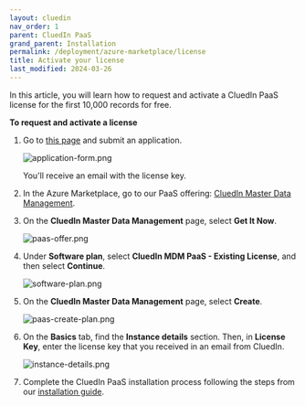 ```yaml
---
layout: cluedin
nav_order: 1
parent: CluedIn PaaS
grand_parent: Installation
permalink: /deployment/azure-marketplace/license
title: Activate your license
last_modified: 2024-03-26
---
```


In this article, you will learn how to request and activate a CluedIn PaaS license for the first 10,000 records for free.

**To request and activate a license**

1. Go to [this page](https://www.cluedin.com/cluedin-paas) and submit an application.

    ![application-form.png](../../assets/images/deployment/paas-license/application-form.png)

    You'll receive an email with the license key.

1. In the Azure Marketplace, go to our PaaS offering: [CluedIn Master Data Management](https://azuremarketplace.microsoft.com/en-us/marketplace/apps/cluedin.azure_cluedin?tab=Overview).

1. On the **CluedIn Master Data Management** page, select **Get It Now**.

    ![paas-offer.png](../../assets/images/deployment/paas-license/paas-offer.png)

1. Under **Software plan**, select **CluedIn MDM PaaS - Existing License**, and then select **Continue**.

    ![software-plan.png](../../assets/images/deployment/paas-license/paas-software-plan.png)

1. On the **CluedIn Master Data Management** page, select **Create**.

    ![paas-create-plan.png](../../assets/images/deployment/paas-license/paas-create-plan.png)

1. On the **Basics** tab, find the **Instance details** section. Then, in **License Key**, enter the license key that you received in an email from CluedIn.

    ![instance-details.png](../../assets/images/deployment/paas-license/instance-details.png)

1. Complete the CluedIn PaaS installation process following the steps from our [installation guide](/deployment/azure-marketplace/step-3).
